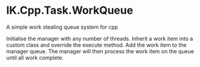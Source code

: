 # IK.Cpp.Task.WorkQueue
A simple work stealing queue system for cpp

Initialise the manager with any number of threads.
Inherit a work item into a custom class and override the execute method.
Add the work item to the manager queue.
The manager will then process the work item on the queue until all work complete.
